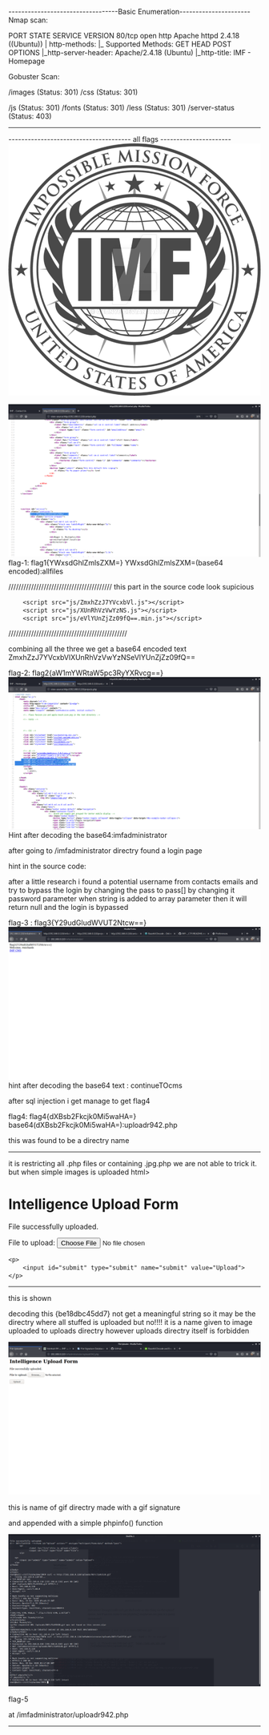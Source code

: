 ----------------------------------Basic Enumeration----------------------
Nmap scan:

PORT   STATE SERVICE VERSION
80/tcp open  http    Apache httpd 2.4.18 ((Ubuntu))
| http-methods: 
|_  Supported Methods: GET HEAD POST OPTIONS
|_http-server-header: Apache/2.4.18 (Ubuntu)
|_http-title: IMF - Homepage



Gobuster Scan:

/images (Status: 301)
/css (Status: 301)

/js (Status: 301)
/fonts (Status: 301)
/less (Status: 301)
/server-status (Status: 403)


-----------------------------------------------------------------------


-------------------------------------- all flags ----------------------
![](index.png)


![](flag1.png)
flag-1: flag1{YWxsdGhlZmlsZXM=}
YWxsdGhlZmlsZXM=(base64 encoded):allfiles

/////////////////////////////////////////
this part in the source code look supicious

        <script src="js/ZmxhZzJ7YVcxbVl.js"></script>
        <script src="js/XUnRhVzVwYzNS.js"></script>
        <script src="js/eVlYUnZjZz09fQ==.min.js"></script>
///////////////////////////////////////////////

combining all the three we get a base64 encoded text
ZmxhZzJ7YVcxbVlXUnRhVzVwYzNSeVlYUnZjZz09fQ==

flag-2: flag2{aW1mYWRtaW5pc3RyYXRvcg==}
![](flag2.png)
Hint after decoding the base64:imfadministrator

after going to /imfadministrator directry found a login page 

hint in the source code:
<!-- I couldn't get the SQL working, so I hard-coded the password. It's still mad secure through. - Roger -->
after a  little research i found a potential username from contacts emails
and try to 
bypass the login by changing the pass to pass[] by changing it 
password parameter when string is added to array parameter then it will return
null and the login is bypassed

flag-3 :  flag3{Y29udGludWVUT2Ntcw==}
![](flag3.png)
hint after decoding the base64 text : continueTOcms


after sql injection i get manage to get flag4

flag4: flag4{dXBsb2Fkcjk0Mi5waHA=}
base64(dXBsb2Fkcjk0Mi5waHA=):uploadr942.php


this was found to be a directry name

------------------------------------------------------
it is restricting all .php files or containing .jpg.php 
we are not able to trick it.
but when simple images is uploaded
html>
<head>
<title>File Uploader</title>
</head>
<body>
<h1>Intelligence Upload Form</h1> 
File successfully uploaded.
<!-- be18dbc45dd7 --><form id="Upload" action="" enctype="multipart/form-data" method="post">
	<p> 
		<label for="file">File to upload:</label> 
		<input id="file" type="file" name="file"> 
	</p> 
                 
    <p> 
    	<input id="submit" type="submit" name="submit" value="Upload"> 
    </p> 
</form>

</body>
</html>


------------------------------------------------------
this is shown

decoding this {be18dbc45dd7} not get a meaningful string so it may be the
directry where all stuffed is uploaded but no!!!!
it is a name given to image uploaded to uploads directry however uploads
directry itself is forbidden


![](succesful_gif_upload.png)

<!-- 087c72a93538 --> this is name of gif directry made with a gif signature
and appended with a simple phpinfo() function

![](upload_bypassed.png)

flag-5 



at <ip>/imfadministrator/uploadr942.php


------------------------------------------------------------------------
